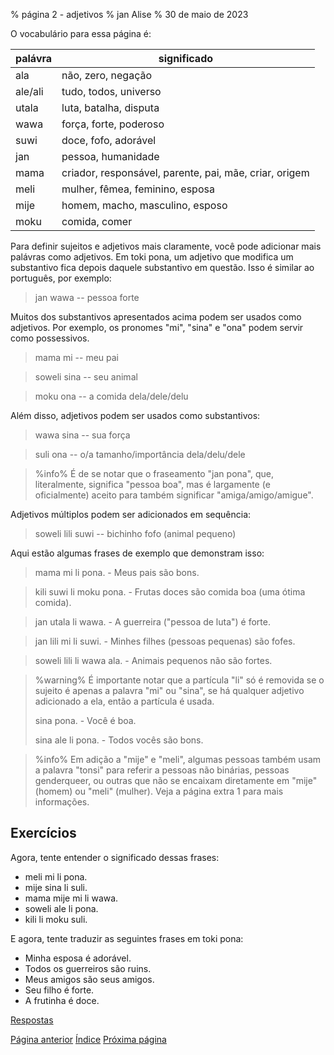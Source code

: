% página 2 - adjetivos
% jan Alise
% 30 de maio de 2023

O vocabulário para essa página é:

| palávra | significado                                            |
|---------|--------------------------------------------------------|
| ala     | não, zero, negação                                     |
| ale/ali | tudo, todos, universo                                  |
| utala   | luta, batalha, disputa                                 |
| wawa    | força, forte, poderoso                                 |
| suwi    | doce, fofo, adorável                                   |
| jan     | pessoa, humanidade                                     |
| mama    | criador, responsável, parente, pai, mãe, criar, origem |
| meli    | mulher, fêmea, feminino, esposa                        |
| mije    | homem, macho, masculino, esposo                        |
| moku    | comida, comer                                          |

Para definir sujeitos e adjetivos mais claramente, você pode adicionar mais
palávras como adjetivos. Em toki pona, um adjetivo que modifica um substantivo
fica depois daquele substantivo em questão. Isso é similar ao português, por
exemplo:

> jan wawa -- pessoa forte

Muitos dos substantivos apresentados acima podem ser usados como adjetivos. Por
exemplo, os pronomes "mi", "sina" e "ona" podem servir como possessivos.

> mama mi -- meu pai

> soweli sina -- seu animal

> moku ona -- a comida dela/dele/delu

Além disso, adjetivos podem ser usados como substantivos:

> wawa sina -- sua força

> suli ona -- o/a tamanho/importância dela/delu/dele

> %info%
> É de se notar que o fraseamento "jan pona", que, literalmente, significa
> "pessoa boa", mas é largamente (e oficialmente) aceito para também significar
> "amiga/amigo/amigue".

Adjetivos múltiplos podem ser adicionados em sequência:

> soweli lili suwi -- bichinho fofo (animal pequeno)

Aqui estão algumas frases de exemplo que demonstram isso:

> mama mi li pona. - Meus pais são bons.

> kili suwi li moku pona. - Frutas doces são comida boa (uma ótima comida).

> jan utala li wawa. - A guerreira ("pessoa de luta") é forte.

> jan lili mi li suwi. - Minhes filhes (pessoas pequenas) são fofes.

> soweli lili li wawa ala. - Animais pequenos não são fortes.

> %warning%
> É importante notar que a partícula "li" só é removida se o sujeito é apenas
> a palavra "mi" ou "sina", se há qualquer adjetivo adicionado a ela, então a
> partícula é usada.
>
> sina pona. - Você é boa.
> 
> sina ale li pona. - Todos vocês são bons.
>

> %info%
> Em adição a "mije" e "meli", algumas pessoas também usam a palavra "tonsi"
> para referir a pessoas não binárias, pessoas genderqueer, ou outras que não
> se encaixam diretamente em "mije" (homem) ou "meli" (mulher). Veja a página
> extra 1 para mais informações.

## Exercícios

Agora, tente entender o significado dessas frases:

* meli mi li pona.
* mije sina li suli.
* mama mije mi li wawa.
* soweli ale li pona.
* kili li moku suli.

E agora, tente traduzir as seguintes frases em toki pona:

* Minha esposa é adorável.
* Todos os guerreiros são ruins.
* Meus amigos são seus amigos.
* Seu filho é forte.
* A frutinha é doce.

[Respostas](pt_answers.html#p2)

[Página anterior](pt_1.html) [Índice](pt_index.html) [Próxima página](pt_3.html)
